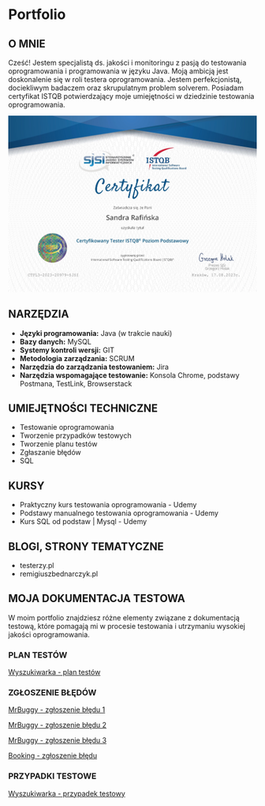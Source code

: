 # Portfolio

## O MNIE 

Cześć! Jestem specjalistą ds. jakości i monitoringu z pasją do testowania oprogramowania i programowania w języku Java. Moją ambicją jest doskonalenie się w roli testera oprogramowania. Jestem perfekcjonistą, dociekliwym badaczem oraz skrupulatnym problem solverem. Posiadam certyfikat ISTQB potwierdzający moje umiejętności w dziedzinie testowania oprogramowania.

![certyfikat](images/CTFL3-2023-20979-SJSI_PL_Sandra_Rafinska.jpg)

## NARZĘDZIA

* **Języki programowania:** Java (w trakcie nauki)
* **Bazy danych:** MySQL
* **Systemy kontroli wersji:** GIT
* **Metodologia zarządzania:** SCRUM
* **Narzędzia do zarządzania testowaniem:** Jira
* **Narzędzia wspomagające testowanie:** Konsola Chrome, podstawy Postmana, TestLink, Browserstack

## UMIEJĘTNOŚCI TECHNICZNE

* Testowanie oprogramowania 
* Tworzenie przypadków testowych
* Tworzenie planu testów
* Zgłaszanie błędów
* SQL

## KURSY

* Praktyczny kurs testowania oprogramowania - Udemy
* Podstawy manualnego testowania oprogramowania - Udemy
* Kurs SQL od podstaw | Mysql - Udemy

## BLOGI, STRONY TEMATYCZNE

* testerzy.pl
* remigiuszbednarczyk.pl

## MOJA DOKUMENTACJA TESTOWA

W moim portfolio znajdziesz różne elementy związane z dokumentacją testową, które pomagają mi w procesie testowania i utrzymaniu wysokiej jakości oprogramowania.

### PLAN TESTÓW

[Wyszukiwarka - plan testów](https://drive.google.com/file/d/1dTTG-CECq4TAZ4gf_1FWj9h3eGQ3BcMC/view?usp=sharing)

### ZGŁOSZENIE BŁĘDÓW

[MrBuggy - zgłoszenie błędu 1](https://drive.google.com/file/d/11GSPfWJiDeeYIstSfk91PhDDSaiZdZ9L/view?usp=sharing)

[MrBuggy - zgłoszenie błędu 2](https://drive.google.com/file/d/14dAqDec0aJIgr1B-rJibf9ofjsbbCV0b/view?usp=sharing)

[MrBuggy - zgłoszenie błędu 3](https://drive.google.com/file/d/1T-Ykg4VzuBiC0ysbX1T7XDNDo2qZ5ww7/view?usp=sharing)

[Booking - zgłoszenie błędu](https://drive.google.com/file/d/10_BRDB8bX0wX3fgB_pxZP1GNEHR1Qy6s/view?usp=sharing)

### PRZYPADKI TESTOWE

[Wyszukiwarka - przypadek testowy](https://drive.google.com/file/d/10S4bL5GkOKGsZzCNvrbDgJJ8bJCQKHpl/view?usp=sharing)

